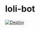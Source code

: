 # loli-bot

[![Deploy](https://www.herokucdn.com/deploy/button.svg)](https://heroku.com/deploy?template=https://github.com/JY-206/loli-bot)
